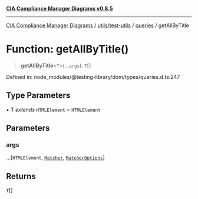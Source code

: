 [**CIA Compliance Manager Diagrams v0.8.5**](../../../../../README.md)

***

[CIA Compliance Manager Diagrams](../../../../../modules.md) / [utils/test-utils](../../../README.md) / [queries](../README.md) / getAllByTitle

# Function: getAllByTitle()

> **getAllByTitle**\<`T`\>(...`args`): `T`[]

Defined in: node\_modules/@testing-library/dom/types/queries.d.ts:247

## Type Parameters

• **T** *extends* `HTMLElement` = `HTMLElement`

## Parameters

### args

...\[`HTMLElement`, [`Matcher`](../../../type-aliases/Matcher.md), [`MatcherOptions`](../../../interfaces/MatcherOptions.md)\]

## Returns

`T`[]
